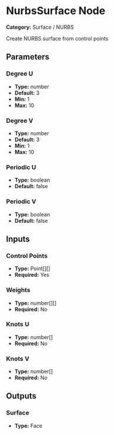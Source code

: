
# NurbsSurface Node

**Category:** Surface / NURBS

Create NURBS surface from control points

## Parameters


### Degree U
- **Type:** number
- **Default:** 3
- **Min:** 1
- **Max:** 10



### Degree V
- **Type:** number
- **Default:** 3
- **Min:** 1
- **Max:** 10



### Periodic U
- **Type:** boolean
- **Default:** false





### Periodic V
- **Type:** boolean
- **Default:** false





## Inputs


### Control Points
- **Type:** Point[][]
- **Required:** Yes



### Weights
- **Type:** number[][]
- **Required:** No



### Knots U
- **Type:** number[]
- **Required:** No



### Knots V
- **Type:** number[]
- **Required:** No



## Outputs


### Surface
- **Type:** Face




